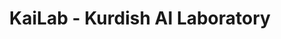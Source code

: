 ---
title: "KaiLab - Kurdish AI Laboratory"
meta_title: "KaiLab - Leading Kurdish Language Technology Research"
description: "KaiLab is the pioneering research initiative dedicated to advancing Kurdish language technology through AI and machine learning."
draft: false
---